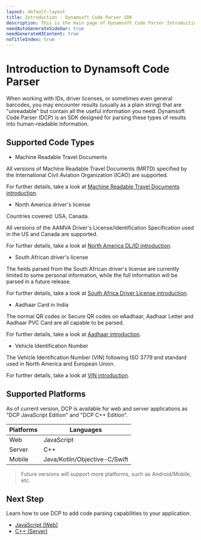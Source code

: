 ```yaml
---
layout: default-layout
title: Introduction - Dynamsoft Code Parser SDK
description: This is the main page of Dynamsoft Code Parser Introduction. 
needAutoGenerateSidebar: true
needGenerateH3Content: true
noTitleIndex: true
---
```


# Introduction to Dynamsoft Code Parser

When working with IDs, driver licenses, or sometimes even general barcodes, you may encounter results (usually as a plain string) that are "unreadable" but contain all the useful information you need. Dynamsoft Code Parser (DCP) is an SDK designed for parsing these types of results into human-readable information.

## Supported Code Types

* Machine Readable Travel Documents

All versions of Machine Readable Travel Documents (MRTD) specified by the International Civil Aviation Organization (ICAO) are supported.

For further details, take a look at [Machine Readable Travel Documents introduction]({{site.code_types}}mrtd.html).

* North America driver's license

Countries covered: USA, Canada.

All versions of the AAMVA Driver's License/Identification Specification used in the US and Canada are supported.

For further details, take a look at [North America DL/ID introduction]({{site.code_types}}aamva-dl-id.html).

* South African driver's license

The fields parsed from the South African driver's license are currently limited to some personal information, while the full information will be parsed in a future release.

For further details, take a look at [South Africa Driver License introduction]({{site.code_types}}za-dl.html).

* Aadhaar Card in India

The normal QR codes or Secure QR codes on eAadhaar, Aadhaar Letter and Aadhaar PVC Card are all capable to be parsed.

For further details, take a look at [Aadhaar introduction]({{site.code_types}}aadhaar.html).

* Vehicle Identification Number

The Vehicle Identification Number (VIN) following ISO 3779 and standard used in North America and European Union.

For further details, take a look at [VIN introduction]({{site.code_types}}vin.html).

## Supported Platforms

As of current version, DCP is available for web and server applications as "DCP JavaScript Edition" and "DCP C++ Edition".

| Platforms | Languages |
|-----------|-----------|
| Web | JavaScript |
| Server | C++ |
| Mobile | Java/Kotlin/Objective-C/Swift |

> Future versions will support more platforms, such as Android/Mobile, etc.

## Next Step

Learn how to use DCP to add code parsing capabilities to your application:

* [JavaScript (Web)]({{site.dcp_js}})
* [C++ (Server)]({{site.dcp_cpp}})
